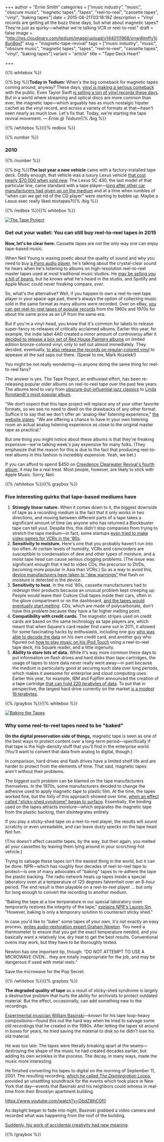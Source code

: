 +++
author = "Ernie Smith"
categories = ["music industry", "music", "obscure music", "magnetic tapes", "tapes", "reel-to-reel", "cassette tapes", "vinyl", "baking tapes"]
date = 2015-08-21T03:16:18Z
description = "Vinyl records are getting all the buzz these days, but what about magnetic tapes? They're just as quirky—whether we're talking VCR or reel-to-reel."
draft = false
image = "http://res.cloudinary.com/tedium/image/upload/v1440111968/onwi6jmffy1ij8un8qxf"
slug = "magnetic-tape-revival"
tags = ["music industry", "music", "obscure music", "magnetic tapes", "tapes", "reel-to-reel", "cassette tapes", "vinyl", "baking tapes"]
variant = "article"
title = "Tape Deck Heart"

+++

{{% whitebox %}}

{{% big %}}**Today in Tedium:** When's the big comeback for magnetic tapes coming around, anyway? These days, [vinyl is making a serious comeback](http://tedium.co/2015/06/02/worst-album-covers-analyzed/) with the public. Even Taylor Swift [is selling a ton of vinyl records these days](http://www.billboard.com/articles/news/6619962/2015-vinyl-sales-taylor-swift-1989-top-sellers). But in a world where streaming and optical discs are more common than ever, the magnetic tape—which arguably has as much nostalgic hipster cachet as the vinyl record, and across a variety of formats at that—hasn't seen nearly as much love. Let's fix that. Today, we're starting the tape revival movement. *— Ernie @ Tedium*{{% /big %}}

{{% /whitebox %}}{{% redbox %}}

{{% number %}}
### 2010
{{% /number %}}

{{% big %}}**The last year a new vehicle** came with a factory-installed tape deck. Oddly enough, that vehicle was a luxury Lexus vehicle [that cost nearly $70,000 when sold new](http://usnews.rankingsandreviews.com/cars-trucks/Lexus_SC/). The Lexus SC 430, the last model of that particular line, came standard with a tape player—[long after other car manufacturers had given up on the medium](http://www.nytimes.com/2011/02/06/automobiles/06AUDIO.html?_r=0) and at a time when rumbles of "when can we get rid of the CD player" were starting to bubble up. Maybe a Lexus exec really liked mixtapes?{{% /big %}}

{{% /redbox %}}{{% whitebox %}}

[![The Tape Project](http://res.cloudinary.com/tedium/image/upload/v1440112238/ac9ilawxog8djat15kvs.jpg)](http://tapeproject.com/product/jerry-garcia-and-david-grisman/)

### Get out your wallet: You can still buy reel-to-reel tapes in 2015

**Now, let's be clear here:** Cassette tapes are not the only way one can enjoy tape-based music. 

When Neil Young is waxing poetic about the quality of sound and why you need to buy [a Pono audio player](http://amzn.to/1KwOf8c), he's talking about the crystal-clear sound he hears when he's listening to albums on high-resolution reel-to-reel master tapes used at most traditional music studios. He [may be selling you a hill of beans](http://gizmodo.com/dont-buy-what-neil-young-is-selling-1678446860), but he knows what he's heard in the studio, and Spotify and Apple Music could never freaking compare, *ever*.

So, what's the alternative? Well, if you happen to own a reel-to-reel tape player in your space-age pad, there's always the option of collecting music sold in the same format as many albums were recorded. Over on eBay, [you can get reel-to-reel tapes of popular records](http://bit.ly/1Pnluif) from the 1960s and 1970s for about the same price as an LP from the same era.

But if you're a vinyl-head, you know that it's common for labels to release super-fancy re-releases of critically acclaimed albums. Earlier this year, for example, the indie label 4AD created a minor amount of controversy after it [decided to release a box set of Red House Painters albums](http://4ad.com/news/24/2/2015/redhousepaintersboxsettobereleasedforrecordstoreday) on limited edition bronze-colored vinyl, only to sell out almost immediately. They decided, eventually, [to also release the records on regular-colored vinyl](http://amzn.to/1NGfBw0) to appease all the sad saps out there. (Speak to me, Mark Kozelek!)

You might be not really wondering—is anyone doing the same thing for reel-to-reel fans?

The answer is yes. The Tape Project, an enthusiast effort, has been re-releasing popular older albums on reel-to-reel tape over the past few years. The albums tend to vary from [obscure-but-influential jazz classics](http://tapeproject.com/product/mose-allison-creek-bank/) to [Linda Ronstandt's most popular album](http://tapeproject.com/product/linda-ronstadt-heart-like-a-wheel/).

"We don’t expect that this tape project will replace any of your other favorite formats, so we see no need to dwell on the drawbacks of any other format. Suffice it to say that we don’t offer an 'analog-like' listening experience," [the website states](http://tapeproject.com/why-tape/). "We are offering a chance to have in your own listening room an actual analog listening experience as close to the original master tape as practical."

But one thing you might notice about these albums is that they're freaking expensive—we're talking week's pay expensive for many folks. (They emphasize that the reason for this is due to the fact that producing reel-to-reel albums in this fashion is incredibly expensive. Yeah, we bet.)

If you can afford to spend $450 on [Creedence Clearwater Revival's fourth album](http://tapeproject.com/product/creedence-clearwater-revival-willy-and-the-poor-boys/), it may be a real treat. Most people, however, are likely to stick with Apple Music. Sorry, Neil.

{{% /whitebox %}}{{% graybox %}}

### Five interesting quirks that tape-based mediums have

1. **Strongly linear nature.** When it comes down to it, the biggest downside of tape as a recording medium is the fact that it only works in two directions, and moving between different parts of a tape takes a significant amount of time (as anyone who has returned a Blockbuster tape can tell you). Despite this, this didn't stop companies from trying to stretch the tape medium—in fact, some startups [even tried to make video games for VCRs in the '80s](http://kotaku.com/5786220/only-in-the-80s-would-they-put-video-games-on-a-vhs-tape).
2. **Sensitivity to moisture.** Here's one that you probably haven't run into too often. At certain levels of humidity, VCRs and camcorders are susceptible to condensation of dew and other types of moisture, and a moist tape head can cause serious clogging problems. (The issue was significant enough that it led to video CDs, the precursor to DVDs, becoming more popular in Asia than VCRs.) So as a way to avoid this, [device manufacturers have taken to "dew warnings"](http://www.vcrplayer.com.au/vcr-player-articles/1998/6/22/cold-comfort-for-your-vcr/) that flash on moisture is detected in the device.
3. **Sensitivity to heat.** In the mid '80s, cassette manufacturers had to redesign their products because an unusual problem kept creeping up: People would leave their Culture Club tapes inside their cars, often in the glove compartment or on the dashboard, [and the tapes would eventually start melting](http://www.nytimes.com/1984/07/15/arts/sound-new-designs-keep-cassettes-from-melting-in-the-sun.html). CDs, which are made of polycarbonate, don't have this problem because they have a far higher melting point.
4. **Compatibility with credit cards.** The magnetic stripes used on credit cards are based on the same technology as tape players are, which meant that when Square's card reader first came out in 2011, it allowed for some fascinating hacks by enthusiasts, including one guy [who was able to decode the data](http://hackaday.com/2012/04/18/reading-credit-cards-with-a-tape-head/) on his own credit card, and another guy who figured out [how to play music on his iPod Touch](http://www.evanlong.info/projects/reeltoreel/) using a reel-to-reel tape deck, his Square reader, and a little ingenuity.
5. **Ability to store lots of data.** While it's way more common these days to put information on flash drives and hard disks than tape cartridges, the usage of tapes to store data never really went away—in part because the medium is particularly good at securing such data over long periods, which makes it awesome for enterprise and cloud computing uses. Earlier this year, for example, IBM and Fujifilm announced the creation of a tape cartridge [that can hold 220 terabytes of data](http://www.theregister.co.uk/2015/04/10/ibm_claims_new_areal_density_record_with_220tb_tape_tech/). To put that in perspective, the largest hard drive currently on the market [is a modest 16 terabytes](http://www.theverge.com/2015/8/14/9153083/samsung-worlds-largest-hard-drive-16tb).

{{% /graybox %}}{{% whitebox %}}

[![Baking the Tapes](http://res.cloudinary.com/tedium/image/upload/v1440112482/scsnjpd7h7u57mmczert.jpg)](http://www.npr.org/sections/npr-extra/2012/05/30/153917107/a-sticky-situation-baking-the-tapes)

### Why some reel-to-reel tapes need to be "baked"

**On the digital preservation side of things,** magnetic tape is seen as one of the best ways to protect content over a long-term period—specifically if that tape is the high-density stuff that you'll find in the enterprise world. (You'll want to convert that data from analog to digital, though.)

In comparison, hard drives and flash drives have a limited shelf life and are harder to protect from the elements of time. That said, magnetic tapes aren't without their problems.

The biggest such problem can be blamed on the tape manufacturers themselves. In the 1970s, some manufacturers decided to change the adhesive used to apply magnetic tape to plastic film. At the time, the tapes worked fine, but the folly of this approach showed over time, [when an effect called "sticky-shed syndrome" began to surface](https://www.loc.gov/preservation/scientists/projects/sticky_shed.html). Essentially, the binding used on the tapes attracts moisture—which separates the magnetic tape from the plastic backing, then disintegrates entirely.

If you play a sticky-shed tape on a reel-to-reel player, the results will sound scratchy or even unreadable, and can leave dusty specks on the tape head. Not fun.

(This doesn't affect cassette tapes, by the way, but then again, you melted all your cassettes by leaving them lying around in your scorching-hot vehicle.)

Trying to salvage these tapes isn't the easiest thing in the world, but it can be done. NPR—which has roughly four decades of reel-to-reel tape to protect—is one of many advocates of "baking" tapes to re-adhere the tape the plastic backing. The radio network heats up tapes inside a special laboratory oven at a temperature of 125 degrees fahrenheit over an 8-hour period. The end result is then playable on a reel-to-reel player … but only for long enough to convert the recording to another medium.

"Baking the tape at a low temperature in our special laboratory oven temporarily restores the integrity of the tape," [explains NPR's Lauren Sin](http://www.npr.org/sections/npr-extra/2012/05/30/153917107/a-sticky-situation-baking-the-tapes). "However, baking is only a temporary solution to counteract sticky shed."

In case you'd like to "bake" some tapes of your own, it's not exactly an easy process, [writes audio-restoration expert Graham Newton](http://audio-restoration.com/baking.php). You need a thermometer to ensure that you get the exact temperature needed, and you basically want a relatively low, dry heat to get the best results. Conventional ovens may work, but they have to be thoroughly tested.

Newton has one important tip, though: "DO NOT ATTEMPT TO USE A MICROWAVE OVEN… they are totally inappropriate for the job, and may be dangerous if used with metal reels."

Save the microwave for the Pop Secret.

{{% /whitebox %}}{{% graybox %}}

**The degraded quality of tape** as a result of sticky-shed syndrome is largely a destructive problem that hurts the ability for archivists to protect outdated material. But the effect, occasionally, can add something new to the recordings.

[Experimental musician William Basinski](http://amzn.to/1fsVsxH)—known for his tape loop-heavy compositions—found this out the hard way when he tried to salvage some old recordings that he created in the 1980s. After letting the tapes sit around in boxes for years, he tried saving the material to disk so he didn't lose his old material.

He was too late: The tapes were literally breaking apart at the seams—destroying the shape of the music he had created decades earlier, but adding its own wrinkles in the process. The decay, in many ways, made the music more interesting.

He finished converting his tapes to digital on the morning of September 11, 2001. The resulting recording, [which he called *The Disintegration Loops*](http://median.newmediacaucus.org/the_aesthetics_of_erasure/the-disintegration-loops/), provided an unsettling soundtrack for the events which took place in New York that day—events that Basinski and his neighbors could witness in real-time from their Brooklyn apartment building.

https://www.youtube.com/watch?v=ObdZ8lhC0f0

As daylight began to fade into night, Basinski grabbed a video camera and recorded what was happening from the roof of the building.

[Suddenly, his work of accidental creativity had new meaning](https://www.youtube.com/watch?v=ObdZ8lhC0f0).

{{% /graybox %}}
